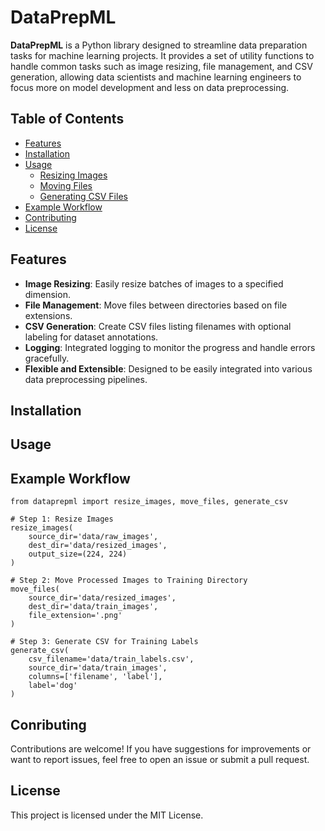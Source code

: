 # DataPrepML

**DataPrepML** is a Python library designed to streamline data preparation tasks for machine learning projects. It provides a set of utility functions to handle common tasks such as image resizing, file management, and CSV generation, allowing data scientists and machine learning engineers to focus more on model development and less on data preprocessing.

## Table of Contents

- [Features](#features)
- [Installation](#installation)
- [Usage](#usage)
  - [Resizing Images](#resizing-images)
  - [Moving Files](#moving-files)
  - [Generating CSV Files](#generating-csv-files)
- [Example Workflow](#example-workflow)
- [Contributing](#contributing)
- [License](#license)

## Features

- **Image Resizing**: Easily resize batches of images to a specified dimension.
- **File Management**: Move files between directories based on file extensions.
- **CSV Generation**: Create CSV files listing filenames with optional labeling for dataset annotations.
- **Logging**: Integrated logging to monitor the progress and handle errors gracefully.
- **Flexible and Extensible**: Designed to be easily integrated into various data preprocessing pipelines.

## Installation

## Usage

## Example Workflow

```
from dataprepml import resize_images, move_files, generate_csv

# Step 1: Resize Images
resize_images(
    source_dir='data/raw_images',
    dest_dir='data/resized_images',
    output_size=(224, 224)
)

# Step 2: Move Processed Images to Training Directory
move_files(
    source_dir='data/resized_images',
    dest_dir='data/train_images',
    file_extension='.png'
)

# Step 3: Generate CSV for Training Labels
generate_csv(
    csv_filename='data/train_labels.csv',
    source_dir='data/train_images',
    columns=['filename', 'label'],
    label='dog'
)
```

## Conributing

Contributions are welcome! If you have suggestions for improvements or want to report issues, feel free to open an issue or submit a pull request.

## License

This project is licensed under the MIT License.
